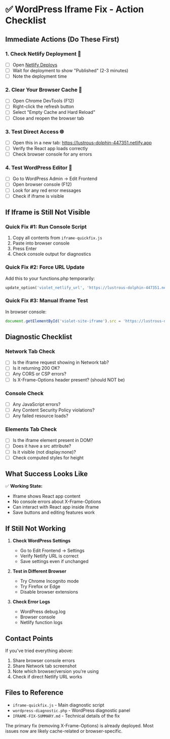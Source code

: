 # ✅ WordPress Iframe Fix - Action Checklist

## Immediate Actions (Do These First)

### 1. **Check Netlify Deployment** 🚀
- [ ] Open [Netlify Deploys](https://app.netlify.com/sites/lustrous-dolphin-447351/deploys)
- [ ] Wait for deployment to show "Published" (2-3 minutes)
- [ ] Note the deployment time

### 2. **Clear Your Browser Cache** 🧹
- [ ] Open Chrome DevTools (F12)
- [ ] Right-click the refresh button
- [ ] Select "Empty Cache and Hard Reload"
- [ ] Close and reopen the browser tab

### 3. **Test Direct Access** 🌐
- [ ] Open this in a new tab: https://lustrous-dolphin-447351.netlify.app
- [ ] Verify the React app loads correctly
- [ ] Check browser console for any errors

### 4. **Test WordPress Editor** 🎨
- [ ] Go to WordPress Admin → Edit Frontend
- [ ] Open browser console (F12)
- [ ] Look for any red error messages
- [ ] Check if iframe is visible

## If Iframe is Still Not Visible

### Quick Fix #1: Run Console Script
1. Copy all contents from `iframe-quickfix.js`
2. Paste into browser console
3. Press Enter
4. Check console output for diagnostics

### Quick Fix #2: Force URL Update
Add this to your functions.php temporarily:
```php
update_option('violet_netlify_url', 'https://lustrous-dolphin-447351.netlify.app');
```

### Quick Fix #3: Manual Iframe Test
In browser console:
```javascript
document.getElementById('violet-site-iframe').src = 'https://lustrous-dolphin-447351.netlify.app?t=' + Date.now();
```

## Diagnostic Checklist

### Network Tab Check
- [ ] Is the iframe request showing in Network tab?
- [ ] Is it returning 200 OK?
- [ ] Any CORS or CSP errors?
- [ ] Is X-Frame-Options header present? (should NOT be)

### Console Check
- [ ] Any JavaScript errors?
- [ ] Any Content Security Policy violations?
- [ ] Any failed resource loads?

### Elements Tab Check
- [ ] Is the iframe element present in DOM?
- [ ] Does it have a src attribute?
- [ ] Is it visible (not display:none)?
- [ ] Check computed styles for height

## What Success Looks Like

✅ **Working State:**
- Iframe shows React app content
- No console errors about X-Frame-Options
- Can interact with React app inside iframe
- Save buttons and editing features work

## If Still Not Working

1. **Check WordPress Settings**
   - Go to Edit Frontend → Settings
   - Verify Netlify URL is correct
   - Save settings even if unchanged

2. **Test in Different Browser**
   - Try Chrome Incognito mode
   - Try Firefox or Edge
   - Disable browser extensions

3. **Check Error Logs**
   - WordPress debug.log
   - Browser console
   - Netlify function logs

## Contact Points

If you've tried everything above:
1. Share browser console errors
2. Share Network tab screenshot
3. Note which browser/version you're using
4. Check if direct Netlify URL works

## Files to Reference
- `iframe-quickfix.js` - Main diagnostic script
- `wordpress-diagnostic.php` - WordPress diagnostic panel
- `IFRAME-FIX-SUMMARY.md` - Technical details of the fix

The primary fix (removing X-Frame-Options) is already deployed. Most issues now are likely cache-related or browser-specific.

